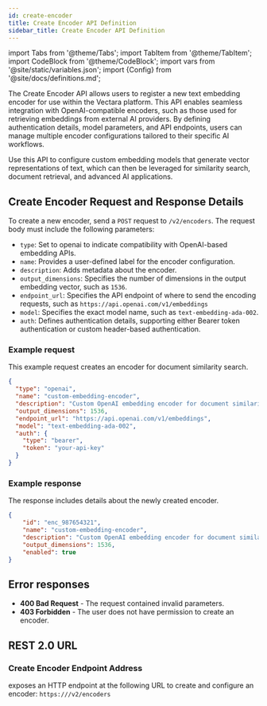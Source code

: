 ```yaml
---
id: create-encoder
title: Create Encoder API Definition
sidebar_title: Create Encoder API Definition
---
```


import Tabs from '@theme/Tabs';
import TabItem from '@theme/TabItem';
import CodeBlock from '@theme/CodeBlock';
import vars from '@site/static/variables.json';
import {Config} from '@site/docs/definitions.md';

The Create Encoder API allows users to register a new text embedding encoder 
for use within the Vectara platform. This API enables seamless integration 
with OpenAI-compatible encoders, such as those used for retrieving embeddings 
from external AI providers. By defining authentication details, model 
parameters, and API endpoints, users can manage multiple encoder 
configurations tailored to their specific AI workflows.

Use this API to configure custom embedding models that generate vector 
representations of text, which can then be leveraged for similarity search, 
document retrieval, and advanced AI applications.

## Create Encoder Request and Response Details

To create a new encoder, send a `POST` request to `/v2/encoders`. The request body 
must include the following parameters:

* `type`: Set to openai to indicate compatibility with OpenAI-based embedding 
  APIs.
* `name`: Provides a user-defined label for the encoder configuration.
* `description`: Adds metadata about the encoder.
* `output_dimensions`: Specifies the number of dimensions in the output 
  embedding vector, such as `1536`.
* `endpoint_url`: Specifies the API endpoint of where to send the encoding 
  requests, such as `https://api.openai.com/v1/embeddings`
* `model`: Specifies the exact model name, such as `text-embedding-ada-002`.
* `auth`: Defines authentication details, supporting either Bearer token 
  authentication or custom header-based authentication.

### Example request

This example request creates an encoder for document similarity search.

```json
{
  "type": "openai",
  "name": "custom-embedding-encoder",
  "description": "Custom OpenAI embedding encoder for document similarity search.",
  "output_dimensions": 1536,
  "endpoint_url": "https://api.openai.com/v1/embeddings",
  "model": "text-embedding-ada-002",
  "auth": {
    "type": "bearer",
    "token": "your-api-key"
  }
}
```

### Example response

The response includes details about the newly created encoder.

```json
{
    "id": "enc_987654321",
    "name": "custom-embedding-encoder",
    "description": "Custom OpenAI embedding encoder for document similarity search.",
    "output_dimensions": 1536,
    "enabled": true
}
```



## Error responses

* **400 Bad Request** - The request contained invalid parameters.
* **403 Forbidden** - The user does not have permission to create an encoder.

## REST 2.0 URL

### Create Encoder Endpoint Address

<Config v="names.product"/> exposes an HTTP endpoint at the following URL to 
create and configure an encoder:
<code>https://<Config v="domains.rest.indexing"/>/v2/encoders</code>

